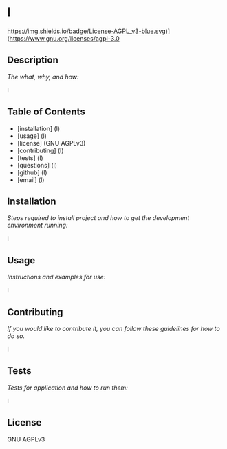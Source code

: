 # l

https://img.shields.io/badge/License-AGPL_v3-blue.svg)](https://www.gnu.org/licenses/agpl-3.0

## Description 

*The what, why, and how:* 

l

## Table of Contents

 - [installation] (l)
 - [usage] (l)
 - [license] (GNU AGPLv3)
 - [contributing] (l)
 - [tests] (l)  
 - [questions] (l)
 - [github] (l)
 - [email] (l)



## Installation

*Steps required to install project and how to get the development environment running:*

l




## Usage 

*Instructions and examples for use:*

l




## Contributing

*If you would like to contribute it, you can follow these guidelines for how to do so.*

l




## Tests

*Tests for application and how to run them:*

l




## License

GNU AGPLv3
